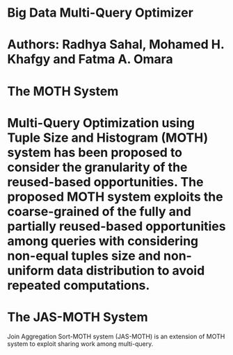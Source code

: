 # Big Data Multi-Query Optimizer
Authors: Radhya Sahal, Mohamed H. Khafgy and Fatma A. Omara
==============================================
The MOTH System
==============================================
Multi-Query Optimization using Tuple Size and Histogram (MOTH) system has been proposed to consider the granularity of the reused-based opportunities. The proposed MOTH system exploits the coarse-grained of the fully and partially reused-based opportunities among queries with considering non-equal tuples size and non-uniform data distribution to avoid repeated computations. 
==============================================
The JAS-MOTH System
==============================================
Join Aggregation Sort-MOTH system (JAS-MOTH) is an extension of MOTH system to exploit sharing work among multi-query.
